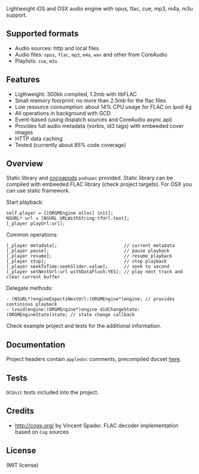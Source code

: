 Lightweight iOS and OSX audio engine with opus, flac, cue, mp3, m4a, m3u support.

Supported formats
-------

  * Audio sources: http and local files
  * Audio files: `opus`, `flac`, `mp3`, `m4a`, `wav` and other from CoreAudio
  * Playlists: `cue`, `m3u`


Features
-------

- Ligthweight: 300kb compiled, 1.2mb with libFLAC
- Small memory foorprint: no more than 2.5mb for the flac files
- Low resource consumption: about 14% CPU usage for FLAC on ipod 4g
- All operations in background with GCD
- Event-based (using dispatch sources and CoreAudio async api)
- Provides full audio metadata (vorbis, id3 tags) with embeeded cover images
- HTTP data caching
- Tested (currently about 85% code coverage)

Overview
-------

 Static library and [cocoapods](cocoapods.org) `podspec` provided. Static library can be compiled with embeeded FLAC library (check project targets). For OSX you can use static framework.

 Start playback:

    self.player = [[ORGMEngine alloc] init];
    NSURL* url = [NSURL URLWithString:tfUrl.text];
    [_player playUrl:url];

Common operations:

    [_player metadata];                         // current metadata
    [_player pause];                            // pause playback
    [_player resume];                           // resume playback
    [_player stop];                             // stop playback
    [_player seekToTime:seekSlider.value];      // seek to second
    [_player setNextUrl:url withDataFlush:YES]; // play next track and clear current buffer

Delegate methods:

    - (NSURL*)engineExpectsNextUrl:(ORGMEngine*)engine; // provides continious playback
    - (void)engine:(ORGMEngine*)engine didChangeState:(ORGMEngineState)state; // state change callback

 Check example project and tests for the additional information.

Documentation
-------

Project headers contain `appledoc` comments, precompiled docset [here](http://ap4y.github.com/OrigamiEngine/Documentation/index.html).

Tests
-------

`OCUnit` tests included into the project.

Credits
-------

- http://cogx.org/ by Vincent Spader. FLAC decoder implementation based on `Cog` sources

License
-------
(MIT license)
